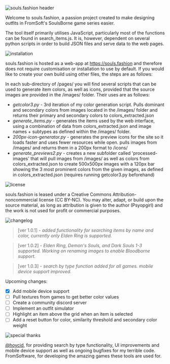 <p align ="center">

![souls.fashion header](https://i.imgur.com/Uwno78D.png)
</p>

Welcome to souls.fashion, a passion project created to make designing outfits in FromSoft's SoulsBorne game series easier.

The tool itself primarily utilises JavaScript, particularly most of the functions can be found in search_items.js. It is, however, dependent on several python scripts in order to build JSON files and serve data to the web pages.

<p align ="center">

![installation](https://i.imgur.com/Jjvy4s3.png)
</p>

souls.fashion is hosted as a web-app at https://souls.fashion and therefore does not require customisation or installation to use by default. If you would like to create your own build using other files, the steps are as follows:

In each sub-directory of /pages/ you will find several scripts that can be used to generate item colors, as well as icons, provided that the source images are provided in the /images/ folder. Their uses are as follows:

* *getcolor3.py*  - 3rd iteration of my color generation script. Pulls dominant and secondary colors from images located in the /images/ folder and returns their primary and secondary colors to colors_extracted.json
* *generate_items.py*  - generates the items used by the web interface, using a combination of data from colors_extracted.json and image names + subtypes as defined within the /images/ folder. 
* *200px-icon-generator.py*  - generates the preview icons for the site so it loads faster and uses fewer resources while open. pulls images from /images/ and returns them in a 200px format to /icons/ 
* *generate_previews2.py*  - creates a new subfolder called 'processed-images' that will pull images from /images/ as well as colors from colors_extracted.json to create 500x500px images with a 120px bar showing the 3 most prominent colors from the given images, as defined in colors_extracted.json (requires running getcolor3.py beforehand) 

<p align="center">

![license](https://i.imgur.com/vT5b21S.png)
</p>

souls.fashion is leased under a Creative Commons Attribution-noncommercial license (CC BY-NC). 
You may alter, adapt, or build upon the source material, as long as attribution is given to the author (Psyopgirl) and the work is not used for profit or commercial purposes.

<p align="center">

![changelog](https://imgur.com/fAYVJlW)
</p>

> [ver 1.0.1] - *added functionality for searching items by name and color, currently only Elden Ring is supported.* 

> [ver 1.0.2] - *Elden Ring, Demon's Souls, and Dark Souls 1-3 supported. Working on renaming images to enable Bloodborne support.*

> [ver 1.0.3] - *search by type function added for all games. mobile device support improved.*

Upcoming changes:
- [x] Add mobile device support
- [ ] Pull textures from games to get better color values
- [ ] Create a community discord server
- [ ] Implement an outfit simulator
- [ ] Highlight an item above the grid when an item is selected
- [ ] Add a reset button for color, similarity threshold and secondary color weight

<p align="center">

![special thanks](https://i.imgur.com/606munG.png)
</p>

[@hoycid](https://github.com/hoycid), for providing search by type functionality, UI improvements and mobile device support as well as ongoing bugfixes for my terrible code.
FromSoftware, for developing the amazing games these tools are used for.

</p>